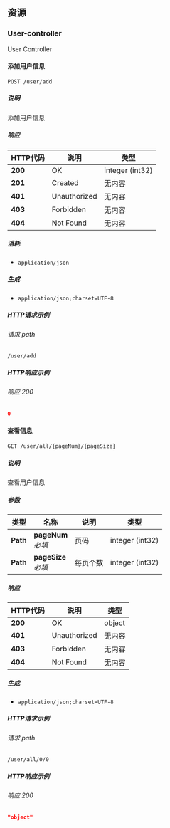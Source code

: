 
<a name="paths"></a>
## 资源

<a name="user-controller_resource"></a>
### User-controller
User Controller


<a name="adduserusingpost"></a>
#### 添加用户信息
```
POST /user/add
```


##### 说明
添加用户信息


##### 响应

|HTTP代码|说明|类型|
|---|---|---|
|**200**|OK|integer (int32)|
|**201**|Created|无内容|
|**401**|Unauthorized|无内容|
|**403**|Forbidden|无内容|
|**404**|Not Found|无内容|


##### 消耗

* `application/json`


##### 生成

* `application/json;charset=UTF-8`


##### HTTP请求示例

###### 请求 path
```
/user/add
```


##### HTTP响应示例

###### 响应 200
```json
0
```


<a name="findalluserusingget"></a>
#### 查看信息
```
GET /user/all/{pageNum}/{pageSize}
```


##### 说明
查看用户信息


##### 参数

|类型|名称|说明|类型|
|---|---|---|---|
|**Path**|**pageNum**  <br>*必填*|页码|integer (int32)|
|**Path**|**pageSize**  <br>*必填*|每页个数|integer (int32)|


##### 响应

|HTTP代码|说明|类型|
|---|---|---|
|**200**|OK|object|
|**401**|Unauthorized|无内容|
|**403**|Forbidden|无内容|
|**404**|Not Found|无内容|


##### 生成

* `application/json;charset=UTF-8`


##### HTTP请求示例

###### 请求 path
```
/user/all/0/0
```


##### HTTP响应示例

###### 响应 200
```json
"object"
```



